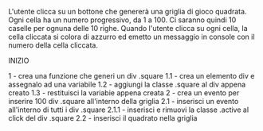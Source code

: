 L'utente clicca su un bottone che genererà una griglia di gioco quadrata.
Ogni cella ha un numero progressivo, da 1 a 100. Ci saranno quindi 10 caselle per ognuna delle 10 righe. Quando l'utente clicca su ogni cella, la cella cliccata si colora di azzurro ed emetto un messaggio in console con il numero della cella cliccata.

INIZIO

1 - crea una funzione che generi un div .square
    1.1 - crea un elemento div e assegnalo ad una variabile
    1.2 - aggiungi la classe .square al div appena creato
    1.3 - restituisci la variabie appena creata
2 - crea un evento per inserire 100 div .square all'interno della griglia
    2.1 - inserisci un evento all'interno di tutti i div .square
        2.1.1 - inserisci e rimuovi la classe .active al click del div .square
    2.2 - inserisci il quadrato nella griglia
